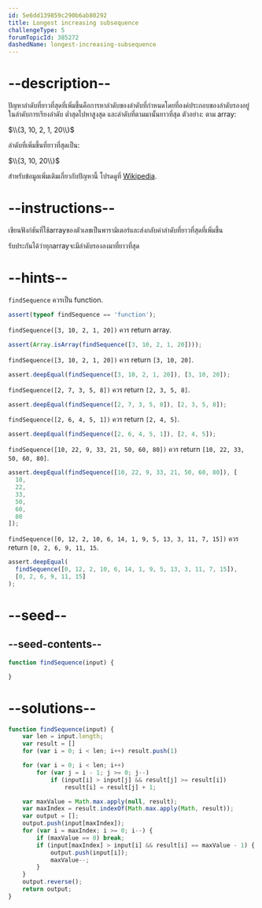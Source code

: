 ```yaml
---
id: 5e6dd139859c290b6ab80292
title: Longest increasing subsequence
challengeType: 5
forumTopicId: 385272
dashedName: longest-increasing-subsequence
---
```


# --description--

ปัญหาลำดับที่ยาวที่สุดที่เพิ่มขึ้นคือการหาลำดับของลำดับที่กำหนดโดยที่องค์ประกอบของลำดับรองอยู่ในลำดับการเรียงลำดับ ต่ำสุดไปหาสูงสุด และลำดับที่ตามมานั้นยาวที่สุด ตัวอย่าง:
ตาม array:

$\\{3, 10, 2, 1, 20\\}$

ลำดับที่เพิ่มขึ้นที่ยาวที่สุดเป็น:

$\\{3, 10, 20\\}$

สำหรับข้อมูลเพิ่มเติมเกี่ยวกับปัญหานี้ โปรดดูที่ [Wikipedia](<https://en.wikipedia.org/wiki/Longest increasing subsequence>).

# --instructions--

เขียนฟังก์ชันที่ใช้arrayของตัวเลขเป็นพารามิเตอร์และส่งกลับค่าลำดับที่ยาวที่สุดที่เพิ่มขึ้น

รับประกันได้ว่าทุกarrayจะมีลำดับรองลงมาที่ยาวที่สุด

# --hints--

`findSequence` ควรเป็น function.

```js
assert(typeof findSequence == 'function');
```

`findSequence([3, 10, 2, 1, 20])` ควร return array.

```js
assert(Array.isArray(findSequence([3, 10, 2, 1, 20])));
```

`findSequence([3, 10, 2, 1, 20])` ควร return `[3, 10, 20]`.

```js
assert.deepEqual(findSequence([3, 10, 2, 1, 20]), [3, 10, 20]);
```

`findSequence([2, 7, 3, 5, 8])` ควร return `[2, 3, 5, 8]`.

```js
assert.deepEqual(findSequence([2, 7, 3, 5, 8]), [2, 3, 5, 8]);
```

`findSequence([2, 6, 4, 5, 1])` ควร return `[2, 4, 5]`.

```js
assert.deepEqual(findSequence([2, 6, 4, 5, 1]), [2, 4, 5]);
```

`findSequence([10, 22, 9, 33, 21, 50, 60, 80])` ควร return `[10, 22, 33, 50, 60, 80]`.

```js
assert.deepEqual(findSequence([10, 22, 9, 33, 21, 50, 60, 80]), [
  10,
  22,
  33,
  50,
  60,
  80
]);
```

`findSequence([0, 12, 2, 10, 6, 14, 1, 9, 5, 13, 3, 11, 7, 15])` ควร return `[0, 2, 6, 9, 11, 15`.

```js
assert.deepEqual(
  findSequence([0, 12, 2, 10, 6, 14, 1, 9, 5, 13, 3, 11, 7, 15]),
  [0, 2, 6, 9, 11, 15]
);
```

# --seed--

## --seed-contents--

```js
function findSequence(input) {

}
```

# --solutions--

```js
function findSequence(input) {
    var len = input.length;
    var result = []
    for (var i = 0; i < len; i++) result.push(1)

    for (var i = 0; i < len; i++)
        for (var j = i - 1; j >= 0; j--)
            if (input[i] > input[j] && result[j] >= result[i])
                result[i] = result[j] + 1;

    var maxValue = Math.max.apply(null, result);
    var maxIndex = result.indexOf(Math.max.apply(Math, result));
    var output = [];
    output.push(input[maxIndex]);
    for (var i = maxIndex; i >= 0; i--) {
        if (maxValue == 0) break;
        if (input[maxIndex] > input[i] && result[i] == maxValue - 1) {
            output.push(input[i]);
            maxValue--;
        }
    }
    output.reverse();
    return output;
}
```
